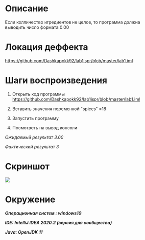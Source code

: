 

# Описание

Если колличество игредиентов не целое, то программа должна выводить число формата 0.00

# Локация деффекта

https://github.com/Dashkapokk92/lab1ispr/blob/master/lab1.iml

# Шаги воспроизведения

1. Открыть код программы https://github.com/Dashkapokk92/lab1ispr/blob/master/lab1.iml


2. Вставить значения переменной "spices" =18


3. Запустить программу


4. Посмотреть на вывод консоли

*Ожидаемый результат 3.60*

*Фактический результат 3*

# Скриншот

![](https://ibb.co/NszPGwg)

# Окружение

***Операционная систем : windows10***

***IDE: IntelliJ IDEA 2020.2 (версия для сообщества)***

***Java: OpenJDK 11***

